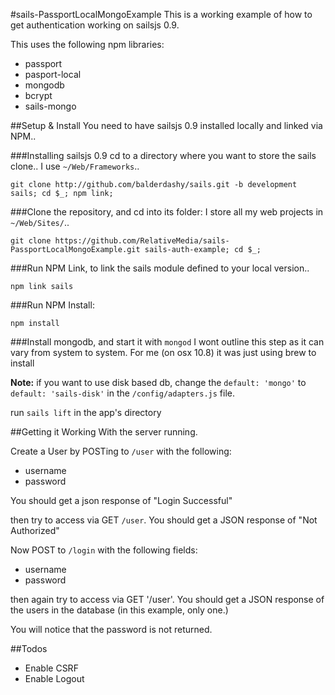 #sails-PassportLocalMongoExample
This is a working example of how to get authentication working on sailsjs 0.9.

This uses the following npm libraries:

- passport
- pasport-local
- mongodb
- bcrypt
- sails-mongo

##Setup & Install
You need to have sailsjs 0.9 installed locally and linked via NPM..


###Installing sailsjs 0.9
cd to a directory where you want to store the sails clone.. I use `~/Web/Frameworks`..

`git clone http://github.com/balderdashy/sails.git -b development sails; cd $_; npm link;`

###Clone the repository, and cd into its folder:
I store all my web projects in `~/Web/Sites/`..

`git clone https://github.com/RelativeMedia/sails-PassportLocalMongoExample.git sails-auth-example; cd $_;`

###Run NPM Link, to link the sails module defined to your local version..

`npm link sails`

###Run NPM Install:

`npm install`

###Install mongodb, and start it with `mongod`
I wont outline this step as it can vary from system to system. For me (on osx 10.8) it was just using brew to install

**Note:** if you want to use disk based db, change the `default: 'mongo'` to `default: 'sails-disk'` in the  `/config/adapters.js` file.

run `sails lift` in the app's directory


##Getting it Working
With the server running.

Create a User by POSTing to `/user` with the following:

- username
- password

You should get a json response of "Login Successful"

then try to access via GET `/user`. You should get a JSON response of "Not Authorized"

Now POST to `/login` with the following fields:

- username
- password

then again try to access via GET '/user'. You should get a JSON response of the users in the database (in this example, only one.)

You will notice that the password is not returned.


##Todos
- Enable CSRF
- Enable Logout
